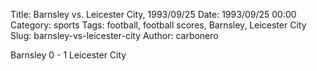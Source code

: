 Title: Barnsley vs. Leicester City, 1993/09/25
Date: 1993/09/25 00:00
Category: sports
Tags: football, football scores, Barnsley, Leicester City
Slug: barnsley-vs-leicester-city
Author: carbonero


Barnsley 0 - 1 Leicester City
